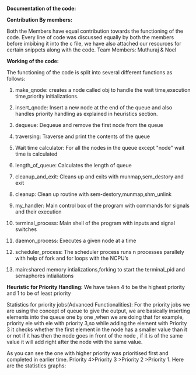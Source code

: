**Documentation of the code:**


**Contribution By members:**

Both the Members have equal contribution towards the functioning of the code. Every line of code was discussed equally by both the members before imbibing it into the c file, we have also attached our resources for certain snippets along with the code.
Team Members: Muthuraj & Noel



**Working of the code:**


The functioning of the code is split into several different functions as follows:

1.	make_qnode: creates a node called obj to handle the wait time,execution time,priority initializations.

2.	insert_qnode: Insert a new node at the end of the queue and also handles priority handling as explained in heuristics section.

3.	dequeue: Dequeue and remove the first node from the queue

4.	 traversing: Traverse and print the contents of the queue

5.	Wait time calculator: For all the nodes in the queue except "node" wait time is calculated

6.	 length_of_queue: Calculates the length of queue

7.	cleanup_and_exit: Cleans up and exits with munmap,sem_destory and exit

8.	cleanup: Clean up routine with sem-destory,munmap,shm_unlink
9.	 my_handler: Main control box of the program with commands for signals and their execution
10.	 terminal_process: Main shell of the program with inputs and signal switches

11.	 daemon_process: Executes a given node at a time

12.	scheduler_process: The scheduler process runs n processes parallely with help of fork and for loops with the NCPU’s
13.	 main:shared memory intializations,forking to start the terminal_pid and semaphores intialiations




**Heuristic for Priority Handling:**
We have taken 4 to be the highest priority and 1 to be of least priority


Statistics for priority jobs(Advanced Functionalities):
For the priority jobs we are using the concept of queue to give the output, we are basically inserting elements into the queue one by one ,when we are doing that for example, priority ele with ele with priority 3,so while adding the element with Priority 3 it checks whether the first element in the node has a smaller value than it or not if it has then the node goes in front of the node , if it is of the same value it will add right after the node with the same value.


As you can see the one with higher priority was prioritised first and completed in earlier time.
Priority 4>Priority 3 >Priority 2 >Priority 1.
Here are the statistics graphs:

